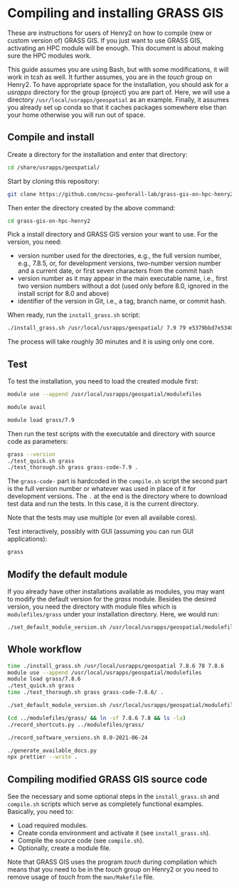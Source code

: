 # Compiling and installing GRASS GIS

These are instructions for users of Henry2 on how to compile (new or custom version of)
GRASS GIS. If you just want to use GRASS GIS, activating an HPC module will be enough.
This document is about making sure the HPC modules work.

This guide assumes you are using Bash, but with some modifications, it will work
in tcsh as well. It further assumes, you are in the _touch_ group on Henry2.
To have appropriate space for the installation, you should ask for a _usrapps_
directory for the group (project) you are part of. Here, we will use
a directory `/usr/local/usrapps/geospatial` as an example.
Finally, it assumes you already set up conda so that it caches packages somewhere else
than your home otherwise you will run out of space.

## Compile and install

Create a directory for the installation and enter that directory:

```sh
cd /share/usrapps/geospatial/
```

Start by cloning this repository:

```sh
git clone https://github.com/ncsu-geoforall-lab/grass-gis-on-hpc-henry2.git
```

Then enter the directory created by the above command:

```sh
cd grass-gis-on-hpc-henry2
```

Pick a install directory and GRASS GIS version your want to use.
For the version, you need:

- version number used for the directories, e.g., the full version number,
  e.g., 7.8.5, or, for development versions, two-number version number and
  a current date, or first seven characters from the commit hash
- version number as it may appear in the main executable name,
  i.e., first two version numbers without a dot (used only before 8.0,
  ignored in the install script for 8.0 and above)
- identifier of the version in Git, i.e., a tag, branch name, or commit hash.

When ready, run the `install_grass.sh` script:

```sh
./install_grass.sh /usr/local/usrapps/geospatial/ 7.9 79 e5379bbd7e534071eae392bf416865fdbf109f01
```

The process will take roughly 30 minutes and it is using only one core.

## Test

To test the installation, you need to load the created module first:

```sh
module use --append /usr/local/usrapps/geospatial/modulefiles
```

```sh
module avail
```

```sh
module load grass/7.9
```

Then run the test scripts with the executable and directory
with source code as parameters:

```bash
grass --version
./test_quick.sh grass
./test_thorough.sh grass grass-code-7.9 .
```

The `grass-code-` part is hardcoded in the `compile.sh` script the second part is
the full version number or whatever was used in place of it for development versions.
The `.` at the end is the directory where to download test
data and run the tests. In this case, it is the current directory.

Note that the tests may use multiple (or even all available cores).

Test interactively, possibly with GUI (assuming you can run GUI applications):

```bash
grass
```

## Modify the default module

If you already have other installations available as modules, you
may want to modify the default version for the _grass_ module.
Besides the desired version, you need the directory with module files
which is `modulefiles/grass` under your installation directory.
Here, we would run:

```sh
./set_default_module_version.sh /usr/local/usrapps/geospatial/modulefiles/grass 7.9
```

## Whole workflow

```sh
time ./install_grass.sh /usr/local/usrapps/geospatial 7.8.6 78 7.8.6
module use --append /usr/local/usrapps/geospatial/modulefiles
module load grass/7.8.6
./test_quick.sh grass
time ./test_thorough.sh grass grass-code-7.8.6/ .
```

```sh
./set_default_module_version.sh /usr/local/usrapps/geospatial/modulefiles/grass 7.9
```

```bash
(cd ../modulefiles/grass/ && ln -sf 7.8.6 7.8 && ls -la)
./record_shortcuts.py ../modulefiles/grass/
```

```sh
./record_software_versions.sh 8.0-2021-06-24
```

```sh
./generate_available_docs.py
npx prettier --write .
```

## Compiling modified GRASS GIS source code

See the necessary and some optional steps in the `install_grass.sh`
and `compile.sh` scripts which serve as completely functional examples.
Basically, you need to:

- Load required modules.
- Create conda environment and activate it (see `install_grass.sh`).
- Compile the source code (see `compile.sh`).
- Optionally, create a module file.

Note that GRASS GIS uses the program _touch_ during compilation which means
that you need to be in the _touch_ group on Henry2 or you need to remove
usage of _touch_ from the `man/Makefile` file.
